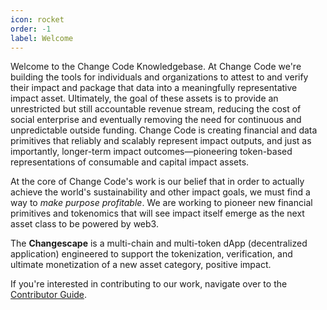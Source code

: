 ```yaml
---
icon: rocket
order: -1
label: Welcome
---
```

Welcome to the Change Code Knowledgebase. At Change Code we're building the tools for individuals and organizations to attest to and verify their impact and package that data into a meaningfully representative impact asset. Ultimately, the goal of these assets is to provide an unrestricted but still accountable revenue stream, reducing the cost of social enterprise and eventually removing the need for continuous and unpredictable outside funding. Change Code is creating financial and data primitives that reliably and scalably represent impact outputs, and just as importantly, longer-term impact outcomes—pioneering token-based representations of consumable and capital impact assets.

At the core of Change Code's work is our belief that in order to actually achieve the world's sustainability and other impact goals, we must find a way to *make purpose profitable*. We are working to pioneer new financial primitives and tokenomics that will see impact itself emerge as the next asset class to be powered by web3.

The __Changescape__ is a multi-chain and multi-token dApp (decentralized application) engineered to support the tokenization, verification, and ultimate monetization of a new asset category, positive impact.

If you're interested in contributing to our work, navigate over to the [Contributor Guide](./contributing/contribution-guide/).